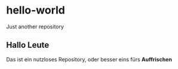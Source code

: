 # hello-world
Just another repository

## Hallo Leute

Das ist ein nutzloses Repository, oder besser eins fürs **Auffrischen**
